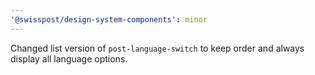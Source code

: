 ```yaml
---
'@swisspost/design-system-components': minor
---
```


Changed list version of `post-language-switch` to keep order and always display all language options.
